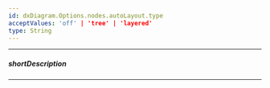 ```yaml
---
id: dxDiagram.Options.nodes.autoLayout.type
acceptValues: 'off' | 'tree' | 'layered'
type: String
---
```

---
##### shortDescription

---
